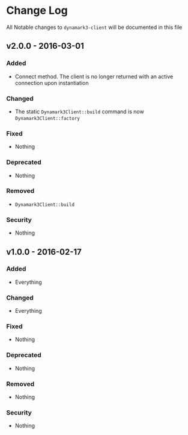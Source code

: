 # Change Log

All Notable changes to `dynamark3-client` will be documented in this file

## v2.0.0 - 2016-03-01

### Added
- Connect method. The client is no longer returned with an active connection upon instantiation

### Changed
- The static `Dynamark3Client::build` command is now `Dynamark3Client::factory`

### Fixed
- Nothing

### Deprecated
- Nothing

### Removed
- `Dynamark3Client::build`

### Security
- Nothing


## v1.0.0 - 2016-02-17

### Added
- Everything

### Changed
- Everything

### Fixed
- Nothing

### Deprecated
- Nothing

### Removed
- Nothing

### Security
- Nothing
